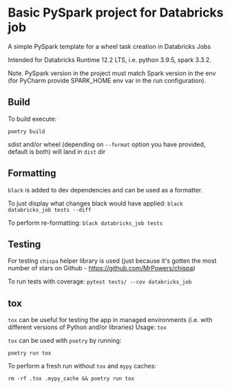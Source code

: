 # Basic PySpark project for Databricks job

A simple PySpark template for a wheel task creation in Databricks Jobs

Intended for Databricks Runtime 12.2 LTS, i.e. python 3.9.5, spark 3.3.2.

Note. PySpark version in the project must match Spark version in the env
(for PyCharm provide SPARK_HOME env var in the run configuration).

## Build
To build execute:

`poetry build`

sdist and/or wheel (depending on `--format` option you have provided, default is both) will land in `dist` dir

## Formatting
`black` is added to dev dependencies and can be used as a formatter.

To just display what changes black would have applied:
`black databricks_job tests --diff`

To perform re-formatting:
`black databricks_job tests`

## Testing
For testing `chispa` helper library is used 
(just because it's gotten the most number of stars on Github - https://github.com/MrPowers/chispa)

To run tests with coverage:
`pytest tests/ --cov databricks_job`

## tox

`tox` can be useful for testing the app in managed environments
(i.e. with different versions of Python and/or libraries)
Usage:
`tox`

`tox` can be used with `poetry` by running:

```poetry run tox```

To perform a fresh run without `tox` and `mypy` caches:

```rm -rf .tox .mypy_cache && poetry run tox```
